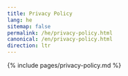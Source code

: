 ```yaml
---
title: Privacy Policy
lang: he
sitemap: false
permalink: /he/privacy-policy.html
canonical: /en/privacy-policy.html
direction: ltr
---
```


{% include pages/privacy-policy.md %}
